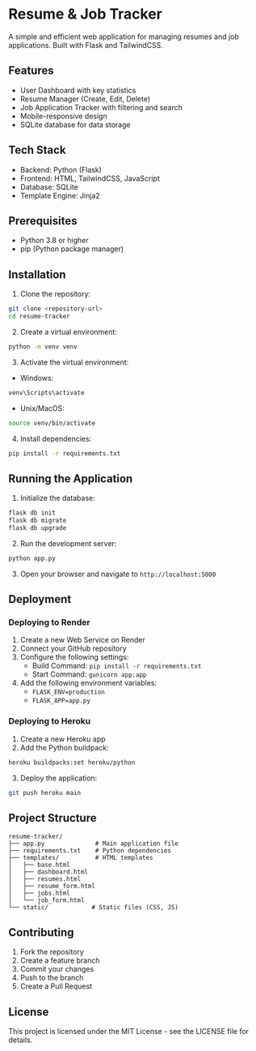 # Resume & Job Tracker

A simple and efficient web application for managing resumes and job applications. Built with Flask and TailwindCSS.

## Features

- User Dashboard with key statistics
- Resume Manager (Create, Edit, Delete)
- Job Application Tracker with filtering and search
- Mobile-responsive design
- SQLite database for data storage

## Tech Stack

- Backend: Python (Flask)
- Frontend: HTML, TailwindCSS, JavaScript
- Database: SQLite
- Template Engine: Jinja2

## Prerequisites

- Python 3.8 or higher
- pip (Python package manager)

## Installation

1. Clone the repository:
```bash
git clone <repository-url>
cd resume-tracker
```

2. Create a virtual environment:
```bash
python -m venv venv
```

3. Activate the virtual environment:
- Windows:
```bash
venv\Scripts\activate
```
- Unix/MacOS:
```bash
source venv/bin/activate
```

4. Install dependencies:
```bash
pip install -r requirements.txt
```

## Running the Application

1. Initialize the database:
```bash
flask db init
flask db migrate
flask db upgrade
```

2. Run the development server:
```bash
python app.py
```

3. Open your browser and navigate to `http://localhost:5000`

## Deployment

### Deploying to Render

1. Create a new Web Service on Render
2. Connect your GitHub repository
3. Configure the following settings:
   - Build Command: `pip install -r requirements.txt`
   - Start Command: `gunicorn app:app`
4. Add the following environment variables:
   - `FLASK_ENV=production`
   - `FLASK_APP=app.py`

### Deploying to Heroku

1. Create a new Heroku app
2. Add the Python buildpack:
```bash
heroku buildpacks:set heroku/python
```

3. Deploy the application:
```bash
git push heroku main
```

## Project Structure

```
resume-tracker/
├── app.py              # Main application file
├── requirements.txt    # Python dependencies
├── templates/          # HTML templates
│   ├── base.html
│   ├── dashboard.html
│   ├── resumes.html
│   ├── resume_form.html
│   ├── jobs.html
│   └── job_form.html
└── static/            # Static files (CSS, JS)
```

## Contributing

1. Fork the repository
2. Create a feature branch
3. Commit your changes
4. Push to the branch
5. Create a Pull Request

## License

This project is licensed under the MIT License - see the LICENSE file for details. 